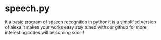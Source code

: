 # speech.py
it a basic program of speech recognition in python 
it is a simplified version of alexa
it makes your works easy
stay tuned with our github for more interesting codes will be coming soon!!
